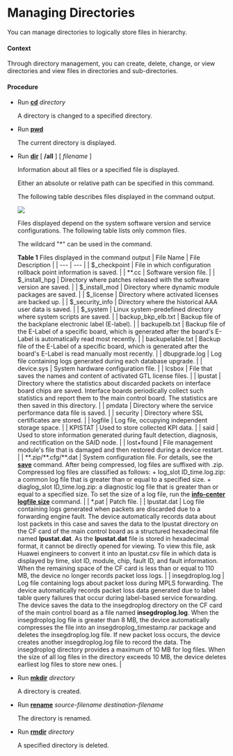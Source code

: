 Managing Directories
====================

You can manage directories to logically store files in hierarchy.

#### Context

Through directory management, you can create, delete, change, or view directories and view files in directories and sub-directories.


#### Procedure

* Run [**cd**](cmdqueryname=cd) *directory*
  
  
  
  A directory is changed to a specified directory.
* Run [**pwd**](cmdqueryname=pwd)
  
  
  
  The current directory is displayed.
* Run [**dir**](cmdqueryname=dir) [ **/all** ] [ *filename* ]
  
  
  
  Information about all files or a specified file is displayed.
  
  Either an absolute or relative path can be specified in this command.
  
  The following table describes files displayed in the command output.
  
  ![](../../../../public_sys-resources/note_3.0-en-us.png) 
  
  Files displayed depend on the system software version and service configurations. The following table lists only common files.
  
  The wildcard "\*" can be used in the command.
  
  
  **Table 1** Files displayed in the command output
  | File Name | File Description |
  | --- | --- |
  | $\_checkpoint | File in which configuration rollback point information is saved. |
  | \*\*.cc | Software version file. |
  | $\_install\_hpg | Directory where patches released with the software version are saved. |
  | $\_install\_mod | Directory where dynamic module packages are saved. |
  | $\_license | Directory where activated licenses are backed up. |
  | $\_security\_info | Directory where the historical AAA user data is saved. |
  | $\_system | Linux system-predefined directory where system scripts are saved. |
  | backup\_bkp\_elb.txt | Backup file of the backplane electronic label (E-label). |
  | backupelb.txt | Backup file of the E-Label of a specific board, which is generated after the board's E-Label is automatically read most recently. |
  | backupelable.txt | Backup file of the E-Label of a specific board, which is generated after the board's E-Label is read manually most recently. |
  | dbupgrade.log | Log file containing logs generated during each database upgrade. |
  | device.sys | System hardware configuration file. |
  | lcsbox | File that saves the names and content of activated GTL license files. |
  | lpustat | Directory where the statistics about discarded packets on interface board chips are saved. Interface boards periodically collect such statistics and report them to the main control board. The statistics are then saved in this directory. |
  | pmdata | Directory where the service performance data file is saved. |
  | security | Directory where SSL certificates are stored. |
  | logfile | Log file, occupying independent storage space. |
  | KPISTAT | Used to store collected KPI data. |
  | said | Used to store information generated during fault detection, diagnosis, and rectification on the SAID node. |
  | lost+found | File management module's file that is damaged and then restored during a device restart. |
  | \*\*.zip/\*\*.cfg/\*\*.dat | System configuration file. For details, see the [**save**](cmdqueryname=save) command.  After being compressed, log files are suffixed with .zip. Compressed log files are classified as follows:  + log\_slot ID\_time.log.zip: a common log file that is greater than or equal to a specified size. + diaglog\_slot ID\_time.log.zip: a diagnostic log file that is greater than or equal to a specified size. To set the size of a log file, run the [**info-center logfile size**](cmdqueryname=info-center+logfile+size) command. |
  | \*.pat | Patch file. |
  | lpustat.dat | Log file containing logs generated when packets are discarded due to a forwarding engine fault.  The device automatically records data about lost packets in this case and saves the data to the lpustat directory on the CF card of the main control board as a structured hexadecimal file named **lpustat.dat**. As the **lpustat.dat** file is stored in hexadecimal format, it cannot be directly opened for viewing. To view this file, ask Huawei engineers to convert it into an lpustat.csv file in which data is displayed by time, slot ID, module, chip, fault ID, and fault information.  When the remaining space of the CF card is less than or equal to 110 MB, the device no longer records packet loss logs. |
  | insegdroplog.log | Log file containing logs about packet loss during MPLS forwarding. The device automatically records packet loss data generated due to label table query failures that occur during label-based service forwarding. The device saves the data to the insegdroplog directory on the CF card of the main control board as a file named **insegdroplog.log**. When the insegdroplog.log file is greater than 8 MB, the device automatically compresses the file into an insegdroplog\_timestamp.rar package and deletes the insegdroplog.log file. If new packet loss occurs, the device creates another insegdroplog.log file to record the data. The insegdroplog directory provides a maximum of 10 MB for log files. When the size of all log files in the directory exceeds 10 MB, the device deletes earliest log files to store new ones. |
* Run [**mkdir**](cmdqueryname=mkdir) *directory*
  
  
  
  A directory is created.
* Run [**rename**](cmdqueryname=rename) *source-filename* *destination-filename*
  
  
  
  The directory is renamed.
* Run [**rmdir**](cmdqueryname=rmdir) *directory*
  
  
  
  A specified directory is deleted.
